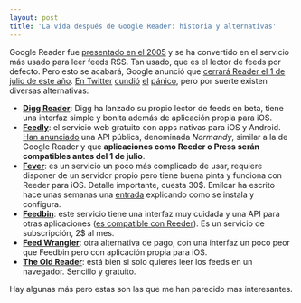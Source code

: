 ```yaml
---
layout: post
title: 'La vida después de Google Reader: historia y alternativas'
---
```


Google Reader fue [presentado en el 2005][1] y se ha convertido en el servicio más usado para leer feeds RSS. Tan usado, que es el lector de feeds por defecto. Pero esto se acabará, Google anunció que [cerrará Reader el 1 de julio de este año][2]. [En Twitter][3] [cundió][4] [el][5] [pánico][6], pero por suerte existen diversas alternativas:

  * [**Digg Reader**][7]: Digg ha lanzado su propio lector de feeds en beta, tiene una interfaz simple y bonita además de aplicación propia para iOS.
  * [**Feedly**][8]: el servicio web gratuito con apps nativas para iOS y Android. [Han anunciado][9] una API pública, denominada _Normandy_, similar a la de Google Reader y que **aplicaciones como Reeder o Press serán compatibles antes del 1 de julio**.
  * [**Fever**][10]: es un servicio un poco más complicado de usar, requiere disponer de un servidor propio pero tiene buena pinta y funciona con Reeder para iOS. Detalle importante, cuesta 30$. Emilcar ha escrito hace unas semanas una [entrada][11] explicando como se instala y configura.
  * [**Feedbin**][12]: este servicio tiene una interfaz muy cuidada y una API para otras aplicaciones ([es compatible con Reeder][13]). Es un servicio de subscripción, 2$ al mes.
  * [**Feed Wrangler**][14]: otra alternativa de pago, con una interfaz un poco peor que Feedbin pero con aplicación propia para iOS.
  * [**The Old Reader**][15]: está bien si solo quieres leer los feeds en un navegador. Sencillo y gratuito.

Hay algunas más pero estas son las que me han parecido mas interesantes.

   [1]: http://arstechnica.com/uncategorized/2005/10/5402-2/
   [2]: http://www.theverge.com/2013/3/13/4101144/google-shuts-down-reader-rss-aggregation-service
   [3]: https://twitter.com/wicho/status/311985850953117696
   [4]: https://twitter.com/reederapp/status/311995748482945025
   [5]: https://twitter.com/pvieito/status/311991885801603073
   [6]: https://twitter.com/Eurekablog/status/311986175193784320
   [7]: http://www.digg.com/reader
   [8]: http://www.feedly.com
   [9]: http://blog.feedly.com/2013/06/04/feedly-is-listening-the-roadmap-you-helped-us-shape/
   [10]: http://www.feedafever.com
   [11]: http://emilcar.es/blog/2013/03/19/fever-rss-para-geeks-irredentos/
   [12]: https://feedbin.me
   [13]: https://twitter.com/reederapp/status/324551612901228544
   [14]: http://feedwrangler.net/welcome.html
   [15]: http://theoldreader.com

